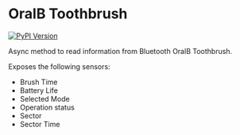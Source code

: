 # OralB Toothbrush
[![PyPI Version](https://img.shields.io/pypi/v/OralB?label=PyPI&logo=pypi)](https://pypi.org/project/OralB/)


Async method to read information from Bluetooth OralB Toothbrush.

Exposes the following sensors:
 - Brush Time
 - Battery Life
 - Selected Mode
 - Operation status
 - Sector
 - Sector Time
